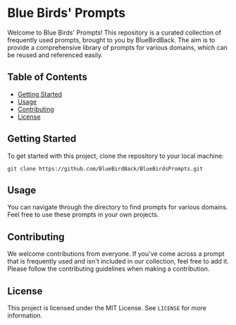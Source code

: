 # Blue Birds' Prompts

Welcome to Blue Birds' Prompts! This repository is a curated collection of frequently used prompts, brought to you by BlueBirdBack. The aim is to provide a comprehensive library of prompts for various domains, which can be reused and referenced easily. 

## Table of Contents

- [Getting Started](#getting-started)
- [Usage](#usage)
- [Contributing](#contributing)
- [License](#license)

## Getting Started

To get started with this project, clone the repository to your local machine:

```shell
git clone https://github.com/BlueBirdBack/BlueBirdsPrompts.git
```

## Usage

You can navigate through the directory to find prompts for various domains. Feel free to use these prompts in your own projects.

## Contributing

We welcome contributions from everyone. If you've come across a prompt that is frequently used and isn't included in our collection, feel free to add it. Please follow the contributing guidelines when making a contribution.

## License

This project is licensed under the MIT License. See `LICENSE` for more information.
